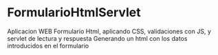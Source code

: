 # FormularioHtmlServlet
Aplicacion WEB Formulario Html, aplicando CSS, validaciones con JS, y servlet de lectura y respuesta
Generando un html con los datos introducidos en el formulario 
